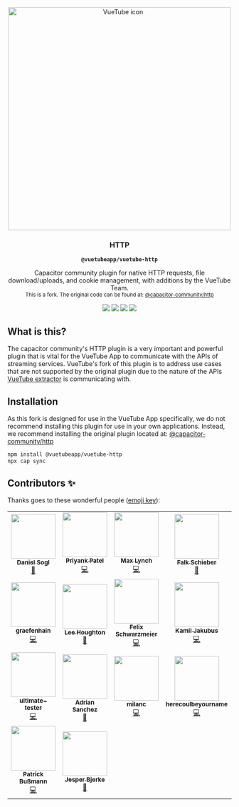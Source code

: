 <p align="center"> 
  <a href="https://vuetube.app/">
    <img src="https://cdn.discordapp.com/attachments/751596360108605500/972753003855634442/part_of_VueTube.svg" alt="VueTube icon" width="500"/>
  </a>
</p>
<h3 align="center">HTTP</h3>
<p align="center"><strong><code>@vuetubeapp/vuetube-http</code></strong></p>
<p align="center">
  Capacitor community plugin for native HTTP requests, file download/uploads, and cookie management, with additions by the VueTube Team.
  </br>
  <small align="center">
    This is a fork. The original code can be found at: <a href="https://github.com/capacitor-community/http">@capacitor-community/http</a>
  </small>
</p>

<p align="center">
  <img src="https://img.shields.io/maintenance/yes/2022?style=flat-square" />
  <a href="https://github.com/VueTubeApp/vuetube-http/actions?query=workflow%3A%22Test+and+Build+Plugin%22"><img src="https://img.shields.io/github/workflow/status/VueTubeApp/vuetube-http/Test%20and%20Build%20Plugin?style=flat-square" /></a>
  <a href="https://www.github.com/VueTubeApp/vuetube-http/blob/master/LICENSE"><img src="https://img.shields.io/github/license/VueTubeApp/vuetube-http" /></a>
  <!-- ALL-CONTRIBUTORS-BADGE:START - Do not remove or modify this section -->
<a href="#contributors-"><img src="https://img.shields.io/badge/all%20contributors-23-orange?style=flat-square" /></a>
<!-- ALL-CONTRIBUTORS-BADGE:END -->
</p>

## What is this?

The capacitor community's HTTP plugin is a very important and powerful plugin that is vital for the VueTube App to communicate with the APIs of streaming services. VueTube's fork of this plugin is to address use cases that are not supported by the original plugin due to the nature of the APIs [VueTube extractor](https://github.com/VueTubeApp/VueTube-Extractor) is communicating with.

## Installation

As this fork is designed for use in the VueTube App specifically, we do not recommend installing this plugin for use in your own applications. Instead, we recommend installing the original plugin located at: <a href="https://github.com/capacitor-community/http">@capacitor-community/http</a>

```bash
npm install @vuetubeapp/vuetube-http
npx cap sync
```

## Contributors ✨

Thanks goes to these wonderful people ([emoji key](https://allcontributors.org/docs/en/emoji-key)):

<!-- ALL-CONTRIBUTORS-LIST:START - Do not remove or modify this section -->
<!-- prettier-ignore-start -->
<!-- markdownlint-disable -->
<table>
  <tr>
    <td align="center"><a href="https://github.com/danielsogl"><img src="https://avatars2.githubusercontent.com/u/15234844?v=4?s=100" width="100px;" alt=""/><br /><sub><b>Daniel Sogl</b></sub></a><br /><a href="https://github.com/capacitor-community/http/commits?author=danielsogl" title="Documentation">📖</a></td>
    <td align="center"><a href="http://priyankpatel.io"><img src="https://avatars3.githubusercontent.com/u/5585797?v=4?s=100" width="100px;" alt=""/><br /><sub><b>Priyank Patel</b></sub></a><br /><a href="https://github.com/capacitor-community/http/commits?author=priyankpat" title="Code">💻</a></td>
    <td align="center"><a href="http://ionicframework.com/"><img src="https://avatars3.githubusercontent.com/u/11214?v=4?s=100" width="100px;" alt=""/><br /><sub><b>Max Lynch</b></sub></a><br /><a href="https://github.com/capacitor-community/http/commits?author=mlynch" title="Code">💻</a></td>
    <td align="center"><a href="https://github.com/pixelbucket-dev"><img src="https://avatars3.githubusercontent.com/u/12937991?v=4?s=100" width="100px;" alt=""/><br /><sub><b>Falk Schieber</b></sub></a><br /><a href="https://github.com/capacitor-community/http/pulls?q=is%3Apr+reviewed-by%3Apixelbucket-dev" title="Reviewed Pull Requests">👀</a></td>
    <td align="center"><a href="https://github.com/andysousa"><img src="https://avatars0.githubusercontent.com/u/42151009?v=4?s=100" width="100px;" alt=""/><br /><sub><b>Andy Sousa</b></sub></a><br /><a href="https://github.com/capacitor-community/http/commits?author=andysousa" title="Code">💻</a></td>
    <td align="center"><a href="https://github.com/thomasvidas"><img src="https://avatars.githubusercontent.com/u/8182078?v=4?s=100" width="100px;" alt=""/><br /><sub><b>Thomas Vidas</b></sub></a><br /><a href="https://github.com/capacitor-community/http/commits?author=thomasvidas" title="Code">💻</a> <a href="#maintenance-thomasvidas" title="Maintenance">🚧</a></td>
    <td align="center"><a href="https://github.com/emily-curry"><img src="https://avatars.githubusercontent.com/u/20479454?v=4?s=100" width="100px;" alt=""/><br /><sub><b>Emily Curry</b></sub></a><br /><a href="https://github.com/capacitor-community/http/commits?author=emily-curry" title="Code">💻</a></td>
  </tr>
  <tr>
    <td align="center"><a href="https://github.com/graefenhain"><img src="https://avatars.githubusercontent.com/u/88032701?v=4?s=100" width="100px;" alt=""/><br /><sub><b>graefenhain</b></sub></a><br /><a href="https://github.com/capacitor-community/http/commits?author=graefenhain" title="Code">💻</a></td>
    <td align="center"><a href="https://github.com/asztal"><img src="https://avatars.githubusercontent.com/u/68302?v=4?s=100" width="100px;" alt=""/><br /><sub><b>Lee Houghton</b></sub></a><br /><a href="https://github.com/capacitor-community/http/issues?q=author%3Aasztal" title="Bug reports">🐛</a></td>
    <td align="center"><a href="https://github.com/FelixSchwarzmeier"><img src="https://avatars.githubusercontent.com/u/23665008?v=4?s=100" width="100px;" alt=""/><br /><sub><b>Felix Schwarzmeier</b></sub></a><br /><a href="https://github.com/capacitor-community/http/commits?author=FelixSchwarzmeier" title="Code">💻</a></td>
    <td align="center"><a href="https://github.com/jkbz64"><img src="https://avatars.githubusercontent.com/u/13223538?v=4?s=100" width="100px;" alt=""/><br /><sub><b>Kamil Jakubus</b></sub></a><br /><a href="https://github.com/capacitor-community/http/commits?author=jkbz64" title="Code">💻</a></td>
    <td align="center"><a href="http://joeflateau.net/"><img src="https://avatars.githubusercontent.com/u/643331?v=4?s=100" width="100px;" alt=""/><br /><sub><b>Joe Flateau</b></sub></a><br /><a href="https://github.com/capacitor-community/http/issues?q=author%3Ajoeflateau" title="Bug reports">🐛</a></td>
    <td align="center"><a href="https://github.com/Frank608"><img src="https://avatars.githubusercontent.com/u/56638143?v=4?s=100" width="100px;" alt=""/><br /><sub><b>Frank608</b></sub></a><br /><a href="https://github.com/capacitor-community/http/issues?q=author%3AFrank608" title="Bug reports">🐛</a></td>
    <td align="center"><a href="https://github.com/JoelNietoTec"><img src="https://avatars.githubusercontent.com/u/6298693?v=4?s=100" width="100px;" alt=""/><br /><sub><b>Joel Nieto</b></sub></a><br /><a href="https://github.com/capacitor-community/http/issues?q=author%3AJoelNietoTec" title="Bug reports">🐛</a></td>
  </tr>
  <tr>
    <td align="center"><a href="https://github.com/ultimate-tester"><img src="https://avatars.githubusercontent.com/u/580758?v=4?s=100" width="100px;" alt=""/><br /><sub><b>ultimate-tester</b></sub></a><br /><a href="https://github.com/capacitor-community/http/commits?author=ultimate-tester" title="Code">💻</a></td>
    <td align="center"><a href="https://github.com/sgzadrian"><img src="https://avatars.githubusercontent.com/u/12704905?v=4?s=100" width="100px;" alt=""/><br /><sub><b>Adrian Sanchez</b></sub></a><br /><a href="https://github.com/capacitor-community/http/issues?q=author%3Asgzadrian" title="Bug reports">🐛</a></td>
    <td align="center"><a href="https://github.com/milanc"><img src="https://avatars.githubusercontent.com/u/8333458?v=4?s=100" width="100px;" alt=""/><br /><sub><b>milanc</b></sub></a><br /><a href="https://github.com/capacitor-community/http/commits?author=milanc" title="Code">💻</a></td>
    <td align="center"><a href="https://github.com/herecoulbeyourname"><img src="https://avatars.githubusercontent.com/u/57253976?v=4?s=100" width="100px;" alt=""/><br /><sub><b>herecoulbeyourname</b></sub></a><br /><a href="https://github.com/capacitor-community/http/commits?author=herecoulbeyourname" title="Code">💻</a></td>
    <td align="center"><a href="https://github.com/Landschaft"><img src="https://avatars.githubusercontent.com/u/10559398?v=4?s=100" width="100px;" alt=""/><br /><sub><b>Landschaft</b></sub></a><br /><a href="https://github.com/capacitor-community/http/commits?author=Landschaft" title="Code">💻</a></td>
    <td align="center"><a href="https://github.com/stonewoodman"><img src="https://avatars.githubusercontent.com/u/2945329?v=4?s=100" width="100px;" alt=""/><br /><sub><b>stonewoodman</b></sub></a><br /><a href="https://github.com/capacitor-community/http/issues?q=author%3Astonewoodman" title="Bug reports">🐛</a></td>
    <td align="center"><a href="https://github.com/mghcs87"><img src="https://avatars.githubusercontent.com/u/17180632?v=4?s=100" width="100px;" alt=""/><br /><sub><b>Héctor Cruz</b></sub></a><br /><a href="https://github.com/capacitor-community/http/issues?q=author%3Amghcs87" title="Bug reports">🐛</a></td>
  </tr>
  <tr>
    <td align="center"><a href="https://github.com/patrickbussmann"><img src="https://avatars.githubusercontent.com/u/15617021?v=4?s=100" width="100px;" alt=""/><br /><sub><b>Patrick Bußmann</b></sub></a><br /><a href="https://github.com/capacitor-community/http/commits?author=patrickbussmann" title="Code">💻</a></td>
    <td align="center"><a href="https://github.com/jesperbjerke"><img src="https://avatars.githubusercontent.com/u/5323483?v=4?s=100" width="100px;" alt=""/><br /><sub><b>Jesper Bjerke</b></sub></a><br /><a href="https://github.com/capacitor-community/http/issues?q=author%3Ajesperbjerke" title="Bug reports">🐛</a></td>
  </tr>
</table>

<!-- markdownlint-restore -->
<!-- prettier-ignore-end -->

<!-- ALL-CONTRIBUTORS-LIST:END -->
